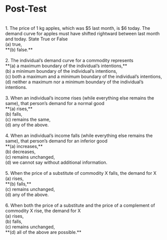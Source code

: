 # Post-Test
<br>
1. The price of 1 kg apples, which was $5 last month, is $6 today. The demand curve for apples must have shifted rightward between last month and today. State True or False<br>
(a) true,<br>
**(b) false.**<br>
<br>
2. The individual’s demand curve for a commodity represents<br>
**(a) a maximum boundary of the individual’s intentions,**<br>
(b) a minimum boundary of the individual’s intentions,<br> 
(c) both a maximum and a minimum boundary of the individual’s intentions,<br>
(d) neither a maximum nor a minimum boundary of the individual’s intentions.<br>
<br>
3. When an individual’s income rises (while everything else remains the same), that person’s demand for a normal good <br>
**(a) rises,**<br> 
(b) falls,<br> 
(c) remains the same,<br>
(d) any of the above.<br>
<br>
4. When an individual’s income falls (while everything else remains the same), that person’s demand for an inferior good <br>
**(a) increases,**<br> 
(b) decreases,<br> 
(c) remains unchanged,<br>
(d) we cannot say without additional information.<br>
<br>
5. When the price of a substitute of commodity X falls, the demand for X <br>
(a) rises,<br> 
**(b) falls,**<br> 
(c) remains unchanged,<br>
(d) any of the above.<br>
<br>
6. When both the price of a substitute and the price of a complement of commodity X rise, the demand for X <br>
(a) rises,<br>
(b) falls,<br> 
(c) remains unchanged,<br>
**(d) all of the above are possible.**<br>

